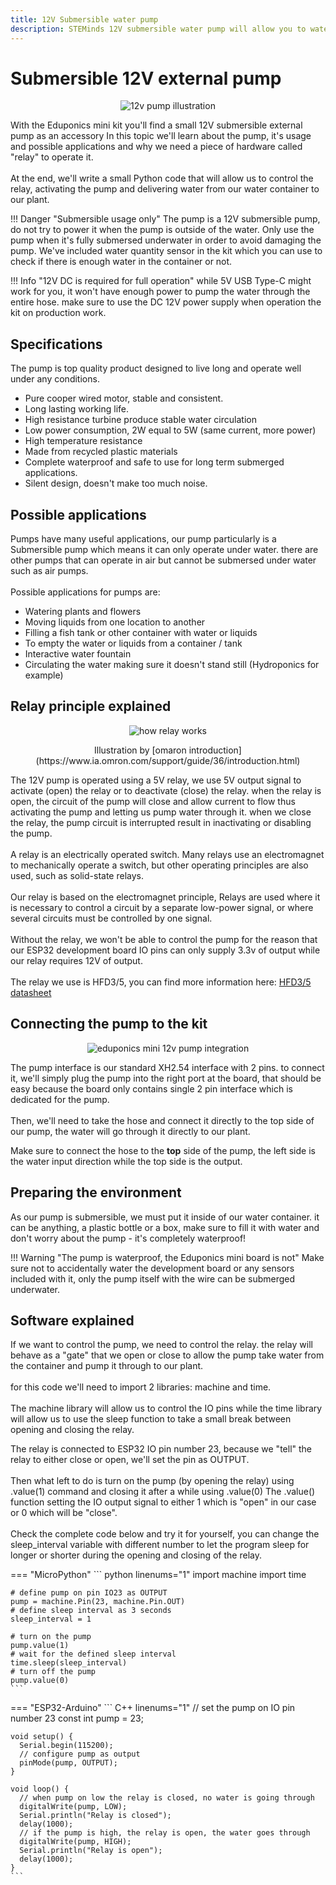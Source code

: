 ```yaml
---
title: 12V Submersible water pump
description: STEMinds 12V submersible water pump will allow you to water your plants and move water from one side to the other with ease.
---
```


# Submersible 12V external pump

<p align="center">
  <img src="/images/kits/eduponics_mini/pump_illustration.png" alt="12v pump illustration">
</p>


With the Eduponics mini kit you'll find a small 12V submersible external pump as an accessory
In this topic we'll learn about the pump, it's usage and possible applications and why we need a piece of hardware called "relay" to operate it.
<br/><br/>
At the end, we'll write a small Python code that will allow us to control the relay, activating the pump and delivering water from our water container to our plant.

!!! Danger "Submersible usage only"
    The pump is a 12V submersible pump, do not try to power it when the pump is outside of the water.
    Only use the pump when it's fully submersed underwater in order to avoid damaging the pump.
    We've included water quantity sensor in the kit which you can use to check if there is enough water in the container or not.

!!! Info "12V DC is required for full operation"
    while 5V USB Type-C might work for you, it won't have enough power to pump the water through the entire hose. make sure to use the DC 12V power supply when operation the kit on production work.

## Specifications

The pump is top quality product designed to live long and operate well under any conditions.

* Pure cooper wired motor, stable and consistent.
* Long lasting working life.
* High resistance turbine produce stable water circulation
* Low power consumption, 2W equal to 5W (same current, more power)
* High temperature resistance
* Made from recycled plastic materials
* Complete waterproof and safe to use for long term submerged applications.
* Silent design, doesn't make too much noise.

## Possible applications

Pumps have many useful applications, our pump particularly is a Submersible pump which means it can only operate under water. there are other pumps that can operate in air but cannot be submersed under water such as air pumps.
<br/><br/>
Possible applications for pumps are:

* Watering plants and flowers
* Moving liquids from one location to another
* Filling a fish tank or other container with water or liquids
* To empty the water or liquids from a container / tank
* Interactive water fountain
* Circulating the water making sure it doesn't stand still (Hydroponics for example)


## Relay principle explained

<p align="center">
  <img src="/images/kits/eduponics_mini/principle_of_relay.gif" alt="how relay works">
</p>
<center>Illustration by [omaron introduction](https://www.ia.omron.com/support/guide/36/introduction.html)</center>


The 12V pump is operated using a 5V relay, we use 5V output signal to activate (open) the relay or to deactivate (close) the relay.
when the relay is open, the circuit of the pump will close and allow current to flow thus activating the pump and letting us pump water through it.
when we close the relay, the pump circuit is interrupted result in inactivating or disabling the pump.
<br/><br/>
A relay is an electrically operated switch. Many relays use an electromagnet to mechanically operate a switch, but other operating principles are also used, such as solid-state relays.
<br/><br/>
Our relay is based on the electromagnet principle, Relays are used where it is necessary to control a circuit by a separate low-power signal, or where several circuits must be controlled by one signal.
<br/><br/>
Without the relay, we won't be able to control the pump for the reason that our ESP32 development board IO pins can only supply 3.3v of output while our relay requires 12V of output.
<br/><br/>
The relay we use is HFD3/5, you can find more information here: [HFD3/5 datasheet](https://www.tme.eu/Document/34ac8bdc196985074ba301cdae9bb11c/HFD3.pdf)

## Connecting the pump to the kit

<p align="center">
  <img src="/images/kits/eduponics_mini/eduponics_mini_connecting_12v_pump.jpeg" alt="eduponics mini 12v pump integration">
</p>

The pump interface is our standard XH2.54 interface with 2 pins.
to connect it, we'll simply plug the pump into the right port at the board, that should be easy because the board only contains single 2 pin interface which is dedicated for the pump.
<br/><br/>
Then, we'll need to take the hose and connect it directly to the top side of our pump, the water will go through it directly to our plant.

 Make sure to connect the hose to the <b>top</b> side of the pump, the left side is the water input direction while the top side is the output.

## Preparing the environment

As our pump is submersible, we must put it inside of our water container. it can be anything, a plastic bottle or a box, make sure to fill it with water and don't worry about the pump - it's completely waterproof!

!!! Warning "The pump is waterproof, the Eduponics mini board is not"
    Make sure not to accidentally water the development board or any sensors included with it, only the pump itself with the wire can be submerged underwater.

## Software explained

If we want to control the pump, we need to control the relay. the relay will behave as a "gate" that we open or close to allow the pump take water from the container and pump it through to our plant.
<br/><br/>
for this code we'll need to import 2 libraries: machine and time.
<br/><br/>
The machine library will allow us to control the IO pins while the time library will allow us to use the sleep function to take a small break between opening and closing the relay.

The relay is connected to ESP32 IO pin number 23, because we "tell" the relay to either close or open, we'll set the pin as OUTPUT.
<br/><br/>
Then what left to do is turn on the pump (by opening the relay) using .value(1) command and closing it after a while using .value(0)
The .value() function setting the IO output signal to either 1 which is "open" in our case or 0 which will be "close".
<br/><br/>
Check the complete code below and try it for yourself, you can change the sleep_interval variable with different number to let the program sleep for longer or shorter during the opening and closing of the relay.

=== "MicroPython"
    ``` python linenums="1"
    import machine
    import time

    # define pump on pin IO23 as OUTPUT
    pump = machine.Pin(23, machine.Pin.OUT)
    # define sleep interval as 3 seconds
    sleep_interval = 1

    # turn on the pump
    pump.value(1)
    # wait for the defined sleep interval
    time.sleep(sleep_interval)
    # turn off the pump
    pump.value(0)
    ```
=== "ESP32-Arduino"
    ``` C++ linenums="1"
    // set the pump on IO pin number 23
    const int pump = 23;

    void setup() {
      Serial.begin(115200);
      // configure pump as output
      pinMode(pump, OUTPUT);
    }

    void loop() {
      // when pump on low the relay is closed, no water is going through
      digitalWrite(pump, LOW);
      Serial.println("Relay is closed");
      delay(1000);
      // if the pump is high, the relay is open, the water goes through
      digitalWrite(pump, HIGH);
      Serial.println("Relay is open");
      delay(1000);
    }
    ```
